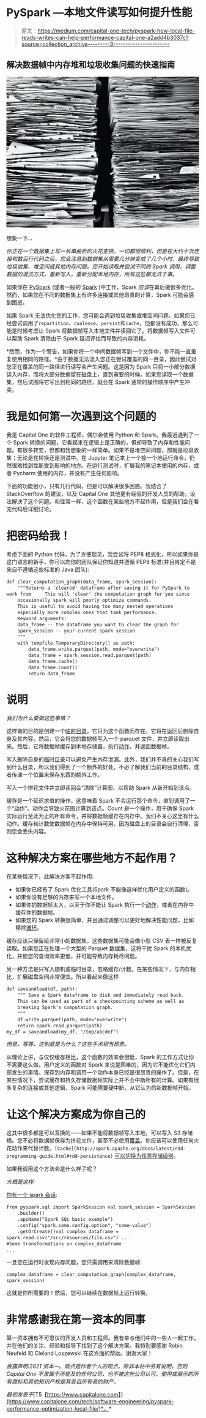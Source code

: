 # PySpark —本地文件读写如何提升性能

> 原文：<https://medium.com/capital-one-tech/pyspark-how-local-file-reads-writes-can-help-performance-capital-one-a2add4b3037c?source=collection_archive---------3----------------------->

## 解决数据帧中内存堆和垃圾收集问题的快速指南

![](img/2ad605593c56b98f93384f6f64fbe198.png)

想象一下…

*你正在一个数据集上写一长串曲折的火花变换。一切都很顺利，但是在大约十次连接和数百行代码之后，您会注意到数据集从需要几分钟变成了几个小时，最终导致垃圾收集、堆空间或其他内存问题。您开始读取并尝试不同的 Spark 调用，调整数据的混洗方式，重新写入，重新分配本地内存，所有这些都无济于事。*

如果你在 [PySpark](https://spark.apache.org/docs/latest/api/python/index.html) (或者一般的 [Spark](https://spark.apache.org/) )中工作，Spark *应该*在幕后做很多优化。然而，如果您在不同的数据集上有许多连接或其他昂贵的计算，Spark 可能会感到困惑。

如果 Spark 无法优化您的工作，您可能会遇到垃圾收集或堆空间问题。如果您已经尝试调用了`repartition`、`coalesce`、`persist`和`cache`，但都没有成功，那么可能是时候考虑让 Spark 将数据帧写入本地文件并读回它了。将数据帧写入文件可以帮助 Spark 清除由于 Spark 延迟评估而导致的内存消耗。

*然而，作为一个警告，如果你将一个中间数据帧写到一个文件中，你不能一直重复使用相同的路径。*由于数据无法流入您正在尝试覆盖的同一目录，因此尝试对您正在覆盖的同一路径进行读写会产生问题。这是因为 Spark 只将一小部分数据读入内存，而将大部分数据留在磁盘上，直到需要的时候。如果您读取一个数据集，然后试图将它写出到相同的路径，就会在 Spark 通常的操作顺序中产生冲突。

# 我是如何第一次遇到这个问题的

我是 Capital One 的软件工程师，偶尔会使用 Python 和 Spark。我最近遇到了一个 Spark 转换的问题，它看起来在逻辑上是正确的，但却导致了内存和性能问题。有很多转变，但都和我想象的一样简单。如果不是堆空间问题，那就是垃圾收集；无论是在转换还是测试中。在 Jupyter 笔记本上一个接一个地运行命令，仍然很难找到性能受到影响的地方。在运行测试时，扩展我的笔记本使用的内存，或者 Pycharm 使用的内存，并没有产生任何影响。

下面的功能很小，只有几行代码，但是可以解决很多困惑。我结合了 StackOverflow 的建议，以及 Capital One 其他更有经验的开发人员的帮助，设法解决了这个问题。和往常一样，这个函数在某些地方不起作用，但是我们会在看完代码后详细讨论。

# 把密码给我！

考虑下面的 Python 代码。为了方便起见，我尝试将 PEP8 格式化，所以如果你是这门语言的新手，你可以向你的团队保证你知道并遵循 PEP8 标准(并且肯定不是来自不遵循这些标准的 Java 团队):

```
def clear_computation_graph(data_frame, spark_session): 
    """Returns a 'cleared' dataframe after saving it for PySpark to work from     This will 'clear' the computation graph for you since
    occasionally spark will poorly optimize commands. 
    This is useful to avoid having too many nested operations
    especially more complex ones that tank performance. 
    Keyword arguments: 
    data_frame -- the dataframe you want to clear the graph for
    spark_session -- your current spark session 
    """ 
    with tempfile.TemporaryDirectory() as path:  
        data_frame.write.parquet(path, mode="overwrite") 
        data_frame = spark_session.read.parquet(path) 
        data_frame.cache() 
        data_frame.count() 
        return data_frame
```

# 说明

*我们为什么要做这些事情？*

这样做的目的是创建一个[临时目录](https://docs.python.org/3/library/tempfile.html#tempfile.TemporaryDirectory)，它只为这个函数而存在。它将在返回后删除自身及其内容。然后，它会将您的数据帧写入一个 parquet 文件，并立即读取出来。然后，它将数据帧缓存到本地存储器，执行[动作](https://spark.apache.org/docs/latest/rdd-programming-guide.html#actions)，并返回数据帧。

写入删除自身的[临时目录](https://docs.python.org/3/library/tempfile.html#tempfile.TemporaryDirectory)可以避免产生内存泄漏。此外，我们并不真的关心我们写到什么目录，所以我们得到了一个额外的好处，不必了解我们当前的目录结构，或者传递一个位置来保存东西的额外工作。

写入一个拼花文件并立即读回会“清除”计算图，以帮助 Spark 从新开始到该点。

缓存是一个延迟求值的操作，这意味着 Spark 不会运行那个命令，直到调用了一个“[动作](https://spark.apache.org/docs/latest/rdd-programming-guide.html#actions)”。动作会导致火花图计算到该点。Count 是一个操作，用于确保 Spark 实际运行至此为止的所有命令，并将数据帧缓存在内存中。我们不关心这里有什么动作。缓存和计数使数据帧在内存中保持可用，因为磁盘上的目录会自行清理，否则您会丢失内容。

# 这种解决方案在哪些地方不起作用？

在某些情况下，此解决方案不起作用:

*   如果你已经有了 Spark 优化工具(Spark 不能像这样优化用户定义的函数)。
*   如果你没有足够的内存来写一个本地文件。
*   如果你的数据帧太大，以至于你不能让 Spark 执行一个[动作](https://spark.apache.org/docs/latest/rdd-programming-guide.html#actions)，或者在内存中缓存你的数据帧。
*   如果您的 Spark 转换很简单，并且通过调整可以更好地解决性能问题，比如移除[循环](/@david.mudrauskas/looping-over-spark-an-antipattern-e10ac54824a0)。

缓存应该只保留给非常小的数据集，这些数据集可能会像小型 CSV 表一样被反复读取。如果您正在处理一个大型的 Parquet 数据集，这将干扰 Spark 的本机优化，并使您的查询效率更低，并可能导致内存耗尽问题。

另一种方法是只写入随机或临时目录，忽略缓存/计数。在某些情况下，与内存相比，扩展磁盘空间非常便宜。所以看起来像这样

```
def saveandload(df, path): 
    """ Save a Spark dataframe to disk and immediately read back.    
    This can be used as part of a checkpointing scheme as well as  
    breaking Spark's computation graph. 
    """ 
    df.write.parquet(path, mode="overwrite") 
    return spark.read.parquet(path) 
my_df = saveandload(my_df, "/tmp/abcdef")
```

*但是，等等，这到底是为什么？这些手术相当昂贵。*

从理论上讲，与仅仅缓存相比，这个函数的效率会很低，Spark 的工作方式让你不需要这么做。用户定义的函数对 Spark 来说是困难的，因为它不能优化它们内部发生的事情。保存到内存和调用一个动作本身已经是很昂贵的操作了。但是，在某些情况下，尝试缓存和持久存储数据帧实际上并不会中断所有的计算。如果有很多复杂的连接或其他逻辑，Spark 可能需要硬中断，从它认为的新数据帧开始。

# 让这个解决方案成为你自己的

这其中很多都是可以互换的——如果不能将数据帧写入本地，可以写入 S3 存储桶。您不必将数据帧保存为拼花文件，甚至不必使用[覆盖](https://spark.apache.org/docs/latest/sql-data-sources-load-save-functions.html#save-modes)。你应该可以使用任何火花动作来代替计数。`[Cache](http://spark.apache.org/docs/latest/rdd-programming-guide.html#rdd-persistence)` [可以切换为任意存储级别](http://spark.apache.org/docs/latest/rdd-programming-guide.html#rdd-persistence)。

如果我调用这个方法会是什么样子呢？

*大概是这样:*

[你有一个 spark 会话](https://spark.apache.org/docs/latest/sql-getting-started.html):

```
from pyspark.sql import SparkSession val spark_session = SparkSession 
    .builder() 
    .appName("Spark SQL basic example") 
    .config("spark.some.config.option", "some-value") 
    .getOrCreate()val complex_dataframe = spark.read.csv("/src/resources/file.csv") ... 
#Some transformations on complex_dataframe 
...
```

一旦您在运行时发现内存问题，您只需调用来清除数据帧:

```
complex_dataframe = clear_computation_graph(complex_dataframe, spark_session)
```

这就是你所需要的！然后，您可以继续在数据帧上运行转换。

# 非常感谢我在第一资本的同事

第一资本拥有不可思议的开发人员和工程师。我有幸与他们中的一些人一起工作，并在他们的关注、经验和指导下找到了这个解决方案。我特别要感谢 Robin Neufeld 和 Cleland Loszewski 在这方面的帮助。谢谢大家！

*披露声明:2021 资本一。观点是作者个人的观点。除非本帖中另有说明，否则 Capital One 不隶属于所提及的任何公司，也不被这些公司认可。使用或展示的所有商标和其他知识产权是其各自所有者的财产。*

*最初发表于*[T5【https://www.capitalone.com】](https://www.capitalone.com/tech/software-engineering/pyspark-performance-optimization-local-file/)*。*